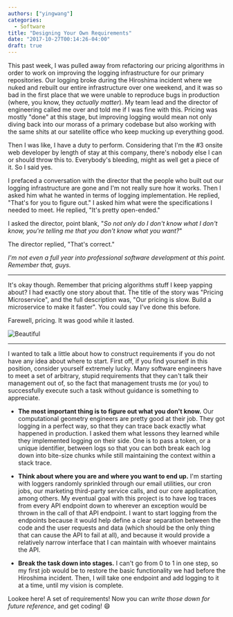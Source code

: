 ```yaml
---
authors: ["yingwang"]
categories:
  - Software
title: "Designing Your Own Requirements"
date: "2017-10-27T00:14:26-04:00"
draft: true
---
```


This past week, I was pulled away from refactoring our pricing algorithms in order to work on improving the logging infrastructure for our primary repositories. Our logging broke during the Hiroshima incident where we nuked and rebuilt our entire infrastructure over one weekend, and it was so bad in the first place that we were unable to reproduce bugs in production (where, you know, they _actually matter_). My team lead and the director of engineering called me over and told me if I was fine with this. Pricing was mostly "done" at this stage, but improving logging would mean not only diving back into our morass of a primary codebase but also working with the same shits at our satellite office who keep mucking up everything good.

Then I was like, I have a duty to perform. Considering that I'm the \#3 onsite web developer by length of stay at this company, there's nobody else I can or should throw this to. Everybody's bleeding, might as well get a piece of it. So I said yes.

I prefaced a conversation with the director that the people who built out our logging infrastructure are gone and I'm not really sure how it works. Then I asked him what he wanted in terms of logging implementation. He replied, "That's for you to figure out." I asked him what were the specifications I needed to meet. He replied, "It's pretty open-ended."

I asked the director, point blank, "_So not only do I don't know what I don't know, you're telling me that you don't know what you want?_"

The director replied, "That's correct."

_I'm not even a full year into professional software development at this point. Remember that, guys._

---

It's okay though. Remember that pricing algorithms stuff I keep yapping about? I had exactly one story about that. The title of the story was "Pricing Microservice", and the full description was, "Our pricing is slow. Build a microservice to make it faster". You could say I've done this before.

Farewell, pricing. It was good while it lasted.

![Beautiful](/img/posts/2017/10/27/designing_your_own_requirements_1.gif)

---

I wanted to talk a little about how to construct requirements if you do not have any idea about where to start. First off, if you find yourself in this position, consider yourself extremely lucky. Many software engineers have to meet a set of arbitrary, stupid requirements that they can't talk their management out of, so the fact that management trusts me (or you) to successfully execute such a task without guidance is something to appreciate.

- **The most important thing is to figure out what you don't know.** Our computational geometry engineers are pretty good at their job. They got logging in a perfect way, so that they can trace back exactly what happened in production. I asked them what lessons they learned while they implemented logging on their side. One is to pass a token, or a unique identifier, between logs so that you can both break each log down into bite-size chunks while still maintaining the context within a stack trace.

- **Think about where you are and where you want to end up.** I'm starting with loggers randomly sprinkled through our email utilities, our cron jobs, our marketing third-party service calls, and our core application, among others. My eventual goal with this project is to have log traces from every API endpoint down to wherever an exception would be thrown in the call of that API endpoint. I want to start logging from the endpoints because it would help define a clear separation between the code and the user requests and data (which should be the only thing that can cause the API to fail at all), and because it would provide a relatively narrow interface that I can maintain with whoever maintains the API.

- **Break the task down into stages.** I can't go from 0 to 1 in one step, so my first job would be to restore the basic functionality we had before the Hiroshima incident. Then, I will take one endpoint and add logging to it at a time, until my vision is complete.

Lookee here! A set of requirements! Now you can _write those down for future reference_, and get coding! :smile:
